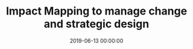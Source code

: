 ---
title: 'Impact Mapping to manage change and strategic design'
description: 'Panel to discuss Impact Mapping to manage change and strategic design'
conference: 'Virtual DDD'
type: 'panel'
location: 'online'
website: 'https://virtualddd.com/'
video: '7u-EtXVKR5g'
date: 2019-06-13 00:00:00
featured_image: 'https://virtualddd.com/img/kandddinsky.jpg'
---